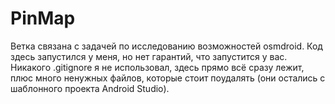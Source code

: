 # PinMap

Ветка связана с задачей по исследованию возможностей osmdroid. Код здесь запустился у меня, но нет гарантий, что запустится у вас. Никакого .gitignore я не использовал, здесь прямо всё сразу лежит, плюс много ненужных файлов, которые стоит поудалять (они остались с шаблонного проекта Android Studio).

